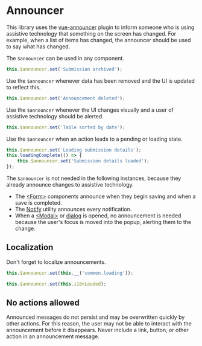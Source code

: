 # Announcer

This library uses the [vue-announcer](https://github.com/vue-a11y/vue-announcer) plugin to inform someone who is using assistive technology that something on the screen has changed. For example, when a list of items has changed, the announcer should be used to say what has changed.

The `$announcer` can be used in any component.

```js
this.$announcer.set('Submission archived');
```

Use the `$announcer` whenever data has been removed and the UI is updated to reflect this.

```js
this.$announcer.set('Announcement deleted');
```

Use the `$announcer` whenever the UI changes visually and a user of assistive technology should be alerted.

```js
this.$announcer.set('Table sorted by date');
```

Use the `$announcer` when an action leads to a pending or loading state.

```js
this.$announcer.set('Loading submission details');
this.loadingComplete(() => {
	this.$announcer.set('Submission details loaded');
});
```

The `$announcer` is not needed in the following instances, because they already announce changes to assistive technology.

- The [&lt;Form&gt;](#/component/Form) components announce when they begin saving and when a save is completed.
- The [Notify](#/utilities/Notify) utility announces every notification.
- When a [&lt;Modal&gt;](#/component/Modal) or [dialog](#/mixins/dialog) is opened, no announcement is needed because the user's focus is moved into the popup, alerting them to the change.

## Localization

Don't forget to localize announcements.

```js
this.$announcer.set(this.__('common.loading'));
```

```js
this.$announcer.set(this.i18nLoaded);
```

## No actions allowed

Announced messages do not persist and may be overwritten quickly by other actions. For this reason, the user may not be able to interact with the announcement before it disappears. Never include a link, button, or other action in an announcement message.
